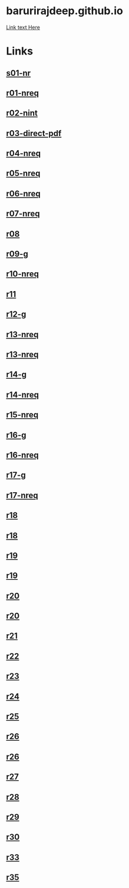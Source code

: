 # barurirajdeep.github.io

[Link text Here](01/index.html)


# Links
## [s01-nr](s01/index.html)


## [r01-nreq](r01/index.html)
## [r02-nint](r02/index.html)
## [r03-direct-pdf](r03/index.html)

## [r04-nreq](r04/index.html)
## [r05-nreq](r05/index.html)
## [r06-nreq](r06/index.html)
## [r07-nreq](r07/index.html)
## [r08](r08/index.html)
## [r09-g](r09/index.html)
## [r10-nreq](r10/index.html)
## [r11](r11/index.html)
## [r12-g](r12/index.html)
## [r13-nreq](r13/dist/index.html)
## [r13-nreq](r13/src2/index.html)
## [r14-g](r14/dist/index.html)
## [r14-nreq](r14/src2/index.html)
## [r15-nreq](r15/dist/index.html)

## [r16-g](r16/dist/index.html)
## [r16-nreq](r16/src2/index.html)

## [r17-g](r17/dist/index.html)
## [r17-nreq](r17/src2/index.html)


## [r18](r18/dist/index.html)
## [r18](r18/src2/index.html)

## [r19](r19/dist/index.html)
## [r19](r19/src2/index.html)


## [r20](r20/dist/index.html)
## [r20](r20/src2/index.html)


## [r21](r21/index.html)

## [r22](r22/index.html)


## [r23](r23/index.html)

## [r24](r24/index.html)

## [r25](r25/srt-resume.html)

## [r26](r26/index.html)

## [r26](r26/demo.html)

## [r27](r27/index.html)

## [r28](r28/index.html)



## [r29](r29/index.html)
## [r30](r30/index.html)

## [r33](r33/index.html)

## [r35](r35/index.html)

